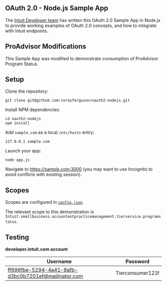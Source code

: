 
## OAuth 2.0 - Node.js Sample App

The [Intuit Developer team](https://developer.intuit.com) has written this OAuth 2.0 Sample App in Node.js to provide working examples of OAuth 2.0 concepts, and how to integrate with Intuit endpoints.

## ProAdvisor Modifications

This Sample App was modified to demonstrate consumption of ProAdvisor Program Status.

## Setup

Clone the repository:

```
git clone git@github.com:coreyferguson/oauth2-nodejs.git
```

Install NPM dependencies:

```
cd oauth2-nodejs
npm install
```

Add `sample.com` as a local `/etc/hosts` entry:

```
127.0.0.1 sample.com
```

Launch your app:

```
node app.js
```

Navigate to https://sample.com:3000 (you may want to use Incognito to avoid conflicts with existing session).

## Scopes

Scopes are configured in [`config.json`](./config.json).

The relevant scope to this demonstration is `Intuit.smallbusiness.accountantpracticemanagement.tierservice.programstatus`.

## Testing

**developer.intuit.com account**

Username | Password
-------- | --------
ff698fbe-5294-4a41-8afb-d3bc0b7201ef@mailinator.com | Tierconsumer123!


